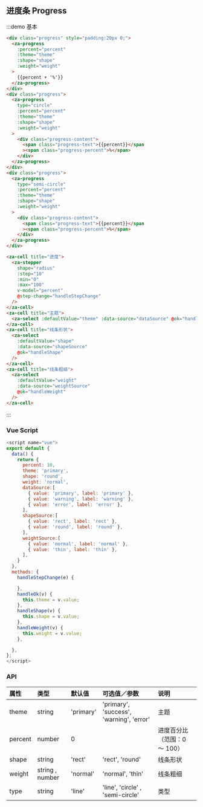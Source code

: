 ## 进度条 Progress

:::demo 基本

```html
<div class="progress" style="padding:20px 0;">
  <za-progress
    :percent="percent"
    :theme="theme"
    :shape="shape"
    :weight="weight"
  >
    {{percent + '%'}}
  </za-progress>
</div>
<div class="progress">
  <za-progress
    type="circle"
    :percent="percent"
    :theme="theme"
    :shape="shape"
    :weight="weight"
  >
    <div class="progress-content">
      <span class="progress-text">{{percent}}</span
      ><span class="progress-percent">%</span>
    </div>
  </za-progress>
</div>
<div class="progress">
  <za-progress
    type="semi-circle"
    :percent="percent"
    :theme="theme"
    :shape="shape"
    :weight="weight"
  >
    <div class="progress-content">
      <span class="progress-text">{{percent}}</span
      ><span class="progress-percent">%</span>
    </div>
  </za-progress>
</div>

<za-cell title="进度">
  <za-stepper
    shape="radius"
    :step="10"
    :min="0"
    :max="100"
    v-model="percent"
    @step-change="handleStepChange"
  />
</za-cell>
<za-cell title="主题">
  <za-select :defaultValue="theme" :data-source="dataSource" @ok="handleOk" />
</za-cell>
<za-cell title="线条形状">
  <za-select
    :defaultValue="shape"
    :data-source="shapeSource"
    @ok="handleShape"
  />
</za-cell>
<za-cell title="线条粗细">
  <za-select
    :defaultValue="weight"
    :data-source="weightSource"
    @ok="handleWeight"
  />
</za-cell>
```

:::

### Vue Script

```javascript
<script name="vue">
export default {
  data() {
    return {
      percent: 10,
      theme: 'primary',
      shape: 'round',
      weight: 'normal',
      dataSource:[
        { value: 'primary', label: 'primary' },
        { value: 'warning', label: 'warning' },
        { value: 'error', label: 'error' },
      ],
      shapeSource:[
        { value: 'rect', label: 'rect' },
        { value: 'round', label: 'round' },
      ],
      weightSource:[
        { value: 'normal', label: 'normal' },
        { value: 'thin', label: 'thin' },
      ],
    }
  },
  methods: {
    handleStepChange(e) {

    },
    handleOk(v) {
      this.theme = v.value;
    },
    handleShape(v) {
      this.shape = v.value;
    },
    handleWeight(v) {
      this.weight = v.value;
    },

  },
};
</script>
```

### API

| 属性      | 类型             | 默认值      | 可选值／参数                             | 说明                         |
| :-------- | :--------------- | :---------- | :--------------------------------------- | :--------------------------- |
| theme     | string           | 'primary'   | 'primary', 'success', 'warning', 'error' | 主题                         |
| percent   | number           | 0           |                                          | 进度百分比（范围：0 ～ 100） |
| shape     | string           | 'rect'      | 'rect', 'round'                          | 线条形状                     |
| weight    | string , number | 'normal'    | 'normal', 'thin'                         | 线条粗细                     |
| type      | string           | 'line'      | 'line', 'circle' , 'semi-circle'         | 类型                         |
